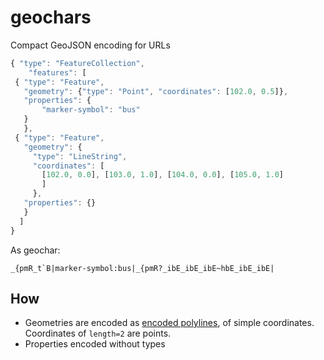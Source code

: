 # geochars

Compact GeoJSON encoding for URLs

```js
{ "type": "FeatureCollection",
    "features": [
 { "type": "Feature",
   "geometry": {"type": "Point", "coordinates": [102.0, 0.5]},
   "properties": {
       "marker-symbol": "bus"
   }
   },
 { "type": "Feature",
   "geometry": {
     "type": "LineString",
     "coordinates": [
       [102.0, 0.0], [103.0, 1.0], [104.0, 0.0], [105.0, 1.0]
       ]
     },
   "properties": {}
   }
  ]
}
```

As geochar:

```
_{pmR_t`B|marker-symbol:bus|_{pmR?_ibE_ibE_ibE~hbE_ibE_ibE|
```

## How

* Geometries are encoded as [encoded polylines](https://developers.google.com/maps/documentation/utilities/polylinealgorithm), of simple
  coordinates. Coordinates of `length=2` are points.
* Properties encoded without types
